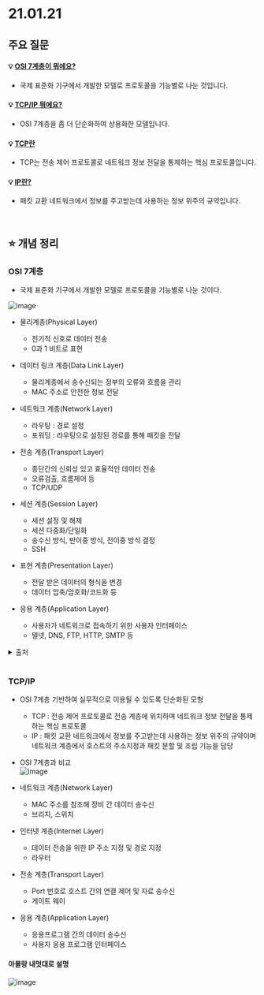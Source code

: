 # 21.01.21

## 주요 질문

#### 💡 [OSI 7계층이 뭐에요?](#osi-7계층)
   * 국제 표준화 기구에서 개발한 모델로 프로토콜을 기능별로 나눈 것입니다.
   
#### 💡 [TCP/IP 뭐에요?](#tcpip)
   * OSI 7계층을 좀 더 단순화하여 상용화한 모델입니다.

#### 💡 [TCP란](#tcpip)
   * TCP는 전송 제어 프로토콜로 네트워크 정보 전달을 통제하는 핵심 프로토콜입니다.

#### 💡 [IP란?](#tcpip)
   * 패킷 교환 네트워크에서 정보를 주고받는데 사용하는 정보 위주의 규약입니다.


<br/>

## ⭐ 개념 정리

### OSI 7계층
   * 국제 표준화 기구에서 개발한 모델로 프로토콜을 기능별로 나눈 것이다.

   ![image](https://user-images.githubusercontent.com/36289638/105379074-d3c4e480-5c4f-11eb-8952-81bff28808c2.png)

   * 물리계층(Physical Layer)
      * 전기적 신호로 데이터 전송
      * 0과 1 비트로 표현

   * 데이터 링크 계층(Data Link Layer)
      * 물리계층에서 송수신되는 정부의 오류와 흐름을 관리
      * MAC 주소로 안전한 정보 전달

   * 네트워크 계층(Network Layer)
      * 라우팅 : 경로 설정
      * 포워딩 : 라우팅으로 설정된 경로를 통해 패킷을 전달

   * 전송 계층(Transport Layer)
      * 종단간의 신뢰성 있고 효율적인 데이터 전송
      * 오류검출, 흐름제어 등
      * TCP/UDP

   * 세션 계층(Session Layer)
      * 세션 설정 및 해제
      * 세션 다중화/단일화
      * 송수신 방식, 반이중 방식, 전이중 방식 결정
      * SSH

   * 표현 계층(Presentation Layer)
      * 전달 받은 데이터의 형식을 변경
      * 데이터 압축/암호화/코드화 등

   * 응용 계층(Application Layer)
      * 사용자가 네트워크로 접속하기 위한 사용자 인터페이스
      * 텔넷, DNS, FTP, HTTP, SMTP 등



   <details markdown="1">
    <summary>출처</summary>
    <!--summary 아래 빈칸 공백 두고 내용을 적는공간-->
    <p>https://adrian0220.tistory.com/84</p>
  </details>

<br/>

### TCP/IP
   * OSI 7계층 기반하여 실무적으로 이용될 수 있도록 단순화된 모형
      * TCP : 전송 제어 프로토콜로 전송 계층에 위치하며 네트워크 정보 전달을 통제하는 핵심 프로토콜
      * IP : 패킷 교환 네트워크에서 정보를 주고받는데 사용하는 정보 위주의 규약이며 네트워크 계층에서 호스트의 주소지정과 패킷 분할 및 조립 기능을 담당
   * OSI 7계층과 비교  
   ![image](https://user-images.githubusercontent.com/36289638/105438345-2630f000-5ca6-11eb-87be-63b558b8416a.png)

   * 네트워크 계층(Network Layer)
      * MAC 주소를 참조해 장비 간 데이터 송수신
      * 브리지, 스위치

   * 인터넷 계층(Internet Layer)
      * 데이터 전송을 위한 IP 주소 지정 및 경로 지정
      * 라우터

   * 전송 계층(Transport Layer)
      * Port 번호로 호스트 간의 연결 제어 및 자료 송수신
      * 게이트 웨이

   * 응용 계층(Application Layer)
      * 응용프로그램 간의 데이터 송수신
      * 사용자 응용 프로그램 인터페이스


#### 아몰랑 내멋대로 설명
![image](https://user-images.githubusercontent.com/36289638/106014897-45de7300-6101-11eb-81ee-c23925f6af08.png)


<br/>
